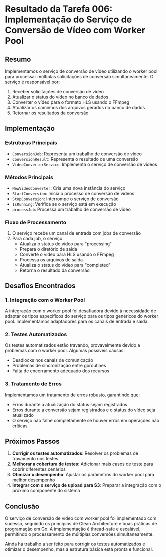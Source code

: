 # Resultado da Tarefa 006: Implementação do Serviço de Conversão de Vídeo com Worker Pool

## Resumo

Implementamos o serviço de conversão de vídeo utilizando o worker pool para processar múltiplas solicitações de conversão simultaneamente. O serviço é responsável por:

1. Receber solicitações de conversão de vídeo
2. Atualizar o status do vídeo no banco de dados
3. Converter o vídeo para o formato HLS usando o FFmpeg
4. Atualizar os caminhos dos arquivos gerados no banco de dados
5. Retornar os resultados da conversão

## Implementação

### Estruturas Principais

- `ConversionJob`: Representa um trabalho de conversão de vídeo
- `ConversionResult`: Representa o resultado de uma conversão
- `VideoConverterService`: Implementa o serviço de conversão de vídeos

### Métodos Principais

- `NewVideoConverter`: Cria uma nova instância do serviço
- `StartConversion`: Inicia o processo de conversão de vídeos
- `StopConversion`: Interrompe o serviço de conversão
- `IsRunning`: Verifica se o serviço está em execução
- `processJob`: Processa um trabalho de conversão de vídeo

### Fluxo de Processamento

1. O serviço recebe um canal de entrada com jobs de conversão
2. Para cada job, o serviço:
   - Atualiza o status do vídeo para "processing"
   - Prepara o diretório de saída
   - Converte o vídeo para HLS usando o FFmpeg
   - Processa os arquivos de saída
   - Atualiza o status do vídeo para "completed"
   - Retorna o resultado da conversão

## Desafios Encontrados

### 1. Integração com o Worker Pool

A integração com o worker pool foi desafiadora devido à necessidade de adaptar os tipos específicos do serviço para os tipos genéricos do worker pool. Implementamos adaptadores para os canais de entrada e saída.

### 2. Testes Automatizados

Os testes automatizados estão travando, provavelmente devido a problemas com o worker pool. Algumas possíveis causas:

- Deadlocks nos canais de comunicação
- Problemas de sincronização entre goroutines
- Falta de encerramento adequado dos recursos

### 3. Tratamento de Erros

Implementamos um tratamento de erros robusto, garantindo que:
- Erros durante a atualização do status sejam registrados
- Erros durante a conversão sejam registrados e o status do vídeo seja atualizado
- O serviço não falhe completamente se houver erros em operações não críticas

## Próximos Passos

1. **Corrigir os testes automatizados**: Resolver os problemas de travamento nos testes
2. **Melhorar a cobertura de testes**: Adicionar mais casos de teste para cobrir diferentes cenários
3. **Otimizar o desempenho**: Ajustar os parâmetros do worker pool para melhor desempenho
4. **Integrar com o serviço de upload para S3**: Preparar a integração com o próximo componente do sistema

## Conclusão

O serviço de conversão de vídeo com worker pool foi implementado com sucesso, seguindo os princípios de Clean Architecture e boas práticas de programação em Go. A implementação é thread-safe e escalável, permitindo o processamento de múltiplas conversões simultaneamente.

Ainda há trabalho a ser feito para corrigir os testes automatizados e otimizar o desempenho, mas a estrutura básica está pronta e funcional. 